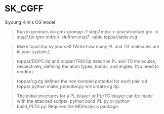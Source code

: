 # SK_CGFF
Siyoung Kim's CG model

> Run in gromacs via
gmx grompp -f step7.mdp -c yourstructure.gro -o step7.tpr
gmx mdrun -deffnm step7 -table toppar/table.xvg


> Make topol.top by yourself (Write how many PL and TG molecules are in your system.)


> toppar/DOPC.itp and toppar/TRIO.itp describe PL and TG molecules, respectively, defining the atom types, bonds, and angles. (No need to modify.)


> toppar/cg.itp defines the non-bonded potential for each pair.
cd toppar
python make_potential.py
will create cg.itp.

> The initial structures for a PL bilayer or PL+TG bilayer can be made with the attached scripts.
python build_PL.py or python build_PLTG.py.
Requires the MDAnalysis package.
